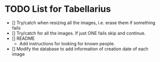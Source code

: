 # TODO List for Tabellarius

- [] Try/catch when resizing all the images, i.e. erase them if something fails
- [] Try/catch for all the images. If just ONE fails skip and continue.
- [] README
    * Add instructions for looking for known people.
- [] Modify the database to add information of creation date of each image